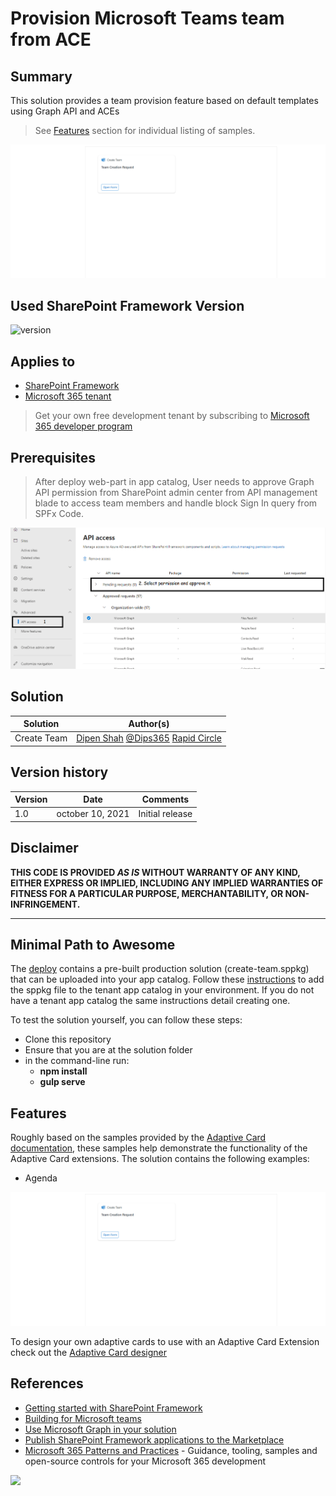 # Provision Microsoft Teams team from ACE

## Summary

This solution provides a team provision feature based on default templates using Graph API and ACEs 
>See [Features](#Features) section for individual listing of samples.

![Create Team](./assets/demo.gif)

## Used SharePoint Framework Version

![version](https://img.shields.io/badge/version-1.13-green.svg)

## Applies to

- [SharePoint Framework](https://aka.ms/spfx)
- [Microsoft 365 tenant](https://docs.microsoft.com/en-us/sharepoint/dev/spfx/set-up-your-developer-tenant)

> Get your own free development tenant by subscribing to [Microsoft 365 developer program](http://aka.ms/o365devprogram)

## Prerequisites

> After deploy web-part in app catalog, User needs to approve Graph API permission from SharePoint admin center from API management blade to access team members and handle block Sign In query from SPFx Code.

![Approve API Permission from Admin ](assets/ACEs1.png)

## Solution

Solution|Author(s)
--------|---------
Create Team| [Dipen Shah](https://github.com/Dips365) [@Dips365](https://twitter.com/Dips_365) [Rapid Circle](https://en.rapidcircle.com/)

## Version history

Version|Date|Comments
-------|----|--------
1.0|october 10, 2021|Initial release

## Disclaimer

**THIS CODE IS PROVIDED *AS IS* WITHOUT WARRANTY OF ANY KIND, EITHER EXPRESS OR IMPLIED, INCLUDING ANY IMPLIED WARRANTIES OF FITNESS FOR A PARTICULAR PURPOSE, MERCHANTABILITY, OR NON-INFRINGEMENT.**

---

## Minimal Path to Awesome

The [deploy](./deploy) contains a pre-built production solution (create-team.sppkg) that can be uploaded into your app catalog. Follow these [instructions](https://docs.microsoft.com/en-us/sharepoint/administration/manage-the-app-catalog#add-apps-to-the-app-catalog) to add the sppkg file to the tenant app catalog in your environment. If you do not have a tenant app catalog the same instructions detail creating one.

To test the solution yourself, you can follow these steps:

- Clone this repository
- Ensure that you are at the solution folder
- in the command-line run:
  - **npm install**
  - **gulp serve**

## Features

Roughly based on the samples provided by the [Adaptive Card documentation](https://adaptivecards.io/samples/), these samples help demonstrate the functionality of the Adaptive Card extensions. The solution contains the following examples:

- Agenda

![Create Team](./assets/demo.gif)

To design your own adaptive cards to use with an Adaptive Card Extension check out the [Adaptive Card designer](https://adaptivecards.io/designer/)

## References

- [Getting started with SharePoint Framework](https://docs.microsoft.com/en-us/sharepoint/dev/spfx/set-up-your-developer-tenant)
- [Building for Microsoft teams](https://docs.microsoft.com/en-us/sharepoint/dev/spfx/build-for-teams-overview)
- [Use Microsoft Graph in your solution](https://docs.microsoft.com/en-us/sharepoint/dev/spfx/web-parts/get-started/using-microsoft-graph-apis)
- [Publish SharePoint Framework applications to the Marketplace](https://docs.microsoft.com/en-us/sharepoint/dev/spfx/publish-to-marketplace-overview)
- [Microsoft 365 Patterns and Practices](https://aka.ms/m365pnp) - Guidance, tooling, samples and open-source controls for your Microsoft 365 development

<img src="https://telemetry.sharepointpnp.com/sp-dev-fx-aces/samples/PrimaryTextCard-CreateTeam" />

